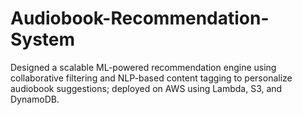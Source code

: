 # Audiobook-Recommendation-System
Designed a scalable ML-powered recommendation engine using collaborative filtering and NLP-based content tagging to personalize audiobook suggestions; deployed on AWS using Lambda, S3, and DynamoDB.
